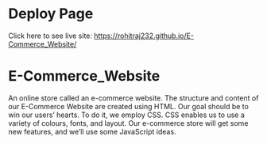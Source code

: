 # Deploy Page
Click here to see live site:   https://rohitraj232.github.io/E-Commerce_Website/

# E-Commerce_Website
An online store called an e-commerce website. The structure and content of our E-Commerce Website are created using HTML. Our goal should be to win our users’ hearts. To do it, we employ CSS. CSS enables us to use a variety of colours, fonts, and layout. Our e-commerce store will get some new features, and we’ll use some JavaScript ideas.
